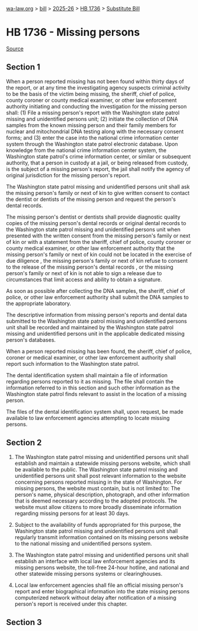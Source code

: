 [wa-law.org](/) > [bill](/bill/) > [2025-26](/bill/2025-26/) > [HB 1736](/bill/2025-26/hb/1736/) > [Substitute Bill](/bill/2025-26/hb/1736/S/)

# HB 1736 - Missing persons

[Source](http://lawfilesext.leg.wa.gov/biennium/2025-26/Pdf/Bills/House%20Bills/1736-S.pdf)

## Section 1
When a person reported missing has not been found within thirty days of the report, or at any time the investigating agency suspects criminal activity to be the basis of the victim being missing, the sheriff, chief of police, county coroner or county medical examiner, or other law enforcement authority initiating and conducting the investigation for the missing person shall: (1) File a missing person's report with the Washington state patrol missing and unidentified persons unit; (2) initiate the collection of DNA samples from the known missing person and their family members for nuclear and mitochondrial DNA testing along with the necessary consent forms; and (3)  enter the case into the national crime information center system through the Washington state patrol electronic database. Upon knowledge from the national crime information center system, the Washington state patrol's crime information center, or similar or subsequent authority, that a person in custody at a jail, or being released from custody, is the subject of a missing person's report, the jail shall notify the agency of original jurisdiction for the missing person's report.

The Washington state patrol missing and unidentified persons unit shall ask the missing person's family or next of kin to give written consent to contact the dentist or dentists of the missing person and request the person's dental records.

The missing person's dentist or dentists shall provide diagnostic quality copies of the missing person's dental records or original dental records to the Washington state patrol missing and unidentified persons unit when presented with the written consent from the missing person's family or next of kin or with a statement from the sheriff, chief of police, county coroner or county medical examiner, or other law enforcement authority that the missing person's family or next of kin could not be located in the exercise of due diligence , the missing person's family or next of kin refuse to consent to the release of the missing person's dental records , or the missing person's family or next of kin is not able to sign a release due to circumstances that limit access and ability to obtain a signature.

As soon as possible after collecting the DNA samples, the sheriff, chief of police, or other law enforcement authority shall submit the DNA samples to the appropriate laboratory.

The descriptive information from missing person's reports and dental data submitted to the Washington state patrol missing and unidentified persons unit shall be recorded and maintained by the Washington state patrol missing and unidentified persons unit in the applicable dedicated missing person's databases.

When a person reported missing has been found, the sheriff, chief of police, coroner or medical examiner, or other law enforcement authority shall report such information to the Washington state patrol.

The dental identification system shall maintain a file of information regarding persons reported to it as missing. The file shall contain the information referred to in this section and such other information as the Washington state patrol finds relevant to assist in the location of a missing person.

The files of the dental identification system shall, upon request, be made available to law enforcement agencies attempting to locate missing persons.

## Section 2
1. The Washington state patrol missing and unidentified persons unit shall establish and maintain a statewide missing persons website, which shall be available to the public. The Washington state patrol missing and unidentified persons unit shall post relevant information to the website concerning persons reported missing in the state of Washington. For missing persons, the website must contain, but is not limited to: The person's name, physical description, photograph, and other information that is deemed necessary according to the adopted protocols. The website must allow citizens to more broadly disseminate information regarding missing persons for at least 30 days.

2. Subject to the availability of funds appropriated for this purpose, the Washington state patrol missing and unidentified persons unit shall regularly transmit information contained on its missing persons website to the national missing and unidentified persons system.

3. The Washington state patrol missing and unidentified persons unit shall establish an interface with local law enforcement agencies and its missing persons website, the toll-free 24-hour hotline, and national and other statewide missing persons systems or clearinghouses.

4. Local law enforcement agencies shall file an official missing person's report and enter biographical information into the state missing persons computerized network without delay after notification of a missing person's report is received under this chapter.

## Section 3